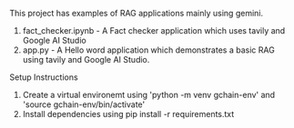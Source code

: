 This project has examples of RAG applications mainly using gemini.
1. fact_checker.ipynb - A Fact checker application which uses tavily and Google AI Studio 
2. app.py - A Hello word application which demonstrates a basic RAG using tavily and Google AI Studio.

Setup Instructions
1. Create a virtual environemt using 'python -m venv gchain-env' and 'source gchain-env/bin/activate'
2. Install dependencies using pip install -r requirements.txt
